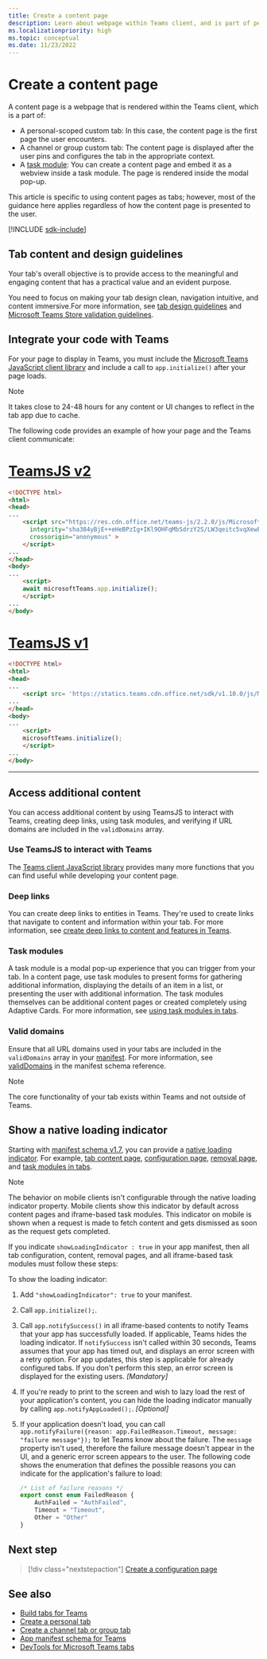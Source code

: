```yaml
---
title: Create a content page
description: Learn about webpage within Teams client, and is part of personal, channel, or group custom tab. Create content page and embed it as webview inside task module.
ms.localizationpriority: high
ms.topic: conceptual
ms.date: 11/23/2022
---
```


# Create a content page

A content page is a webpage that is rendered within the Teams client, which is a part of:

* A personal-scoped custom tab: In this case, the content page is the first page the user encounters.
* A channel or group custom tab: The content page is displayed after the user pins and configures the tab in the appropriate context.
* A [task module](~/task-modules-and-cards/what-are-task-modules.md): You can create a content page and embed it as a webview inside a task module. The page is rendered inside the modal pop-up.

This article is specific to using content pages as tabs; however, most of the guidance here applies regardless of how the content page is presented to the user.

[!INCLUDE [sdk-include](~/includes/sdk-include.md)]

## Tab content and design guidelines

Your tab's overall objective is to provide access to the meaningful and engaging content that has a practical value and an evident purpose.

You need to focus on making your tab design clean, navigation intuitive, and content immersive.For more information, see [tab design guidelines](~/tabs/design/tabs.md) and [Microsoft Teams Store validation guidelines](~/concepts/deploy-and-publish/appsource/prepare/teams-store-validation-guidelines.md).

## Integrate your code with Teams

For your page to display in Teams, you must include the [Microsoft Teams JavaScript client library](/javascript/api/overview/msteams-client?view=msteams-client-js-latest&preserve-view=true) and include a call to `app.initialize()` after your page loads.

> [!NOTE]
> It takes close to 24-48 hours for any content or UI changes to reflect in the tab app due to cache.

The following code provides an example of how your page and the Teams client communicate:

# [TeamsJS v2](#tab/teamsjs-v2)

```html
<!DOCTYPE html>
<html>
<head>
...
    <script src="https://res.cdn.office.net/teams-js/2.2.0/js/MicrosoftTeams.min.js" 
      integrity="sha384yBjE++eHeBPzIg+IKl9OHFqMbSdrzY2S/LW3qeitc5vqXewEYRWegByWzBN/chRh" 
      crossorigin="anonymous" >
    </script>
...
</head>
<body>
...
    <script>
    await microsoftTeams.app.initialize();
    </script>
...
</body>
```

# [TeamsJS v1](#tab/teamsjs-v1)

```html
<!DOCTYPE html>
<html>
<head>
...
    <script src= 'https://statics.teams.cdn.office.net/sdk/v1.10.0/js/MicrosoftTeams.min.js'></script>
...
</head>
<body>
...
    <script>
    microsoftTeams.initialize();
    </script>
...
</body>
```

***

## Access additional content

You can access additional content by using TeamsJS to interact with Teams, creating deep links, using task modules, and verifying if URL domains are included in the `validDomains` array.

### Use TeamsJS to interact with Teams

The [Teams client JavaScript library](~/tabs/how-to/using-teams-client-library.md) provides many more functions that you can find useful while developing your content page.

### Deep links

You can create deep links to entities in Teams. They're used to create links that navigate to content and information within your tab. For more information, see [create deep links to content and features in Teams](~/concepts/build-and-test/deep-links.md).

### Task modules

A task module is a modal pop-up experience that you can trigger from your tab. In a content page, use task modules to present forms for gathering additional information, displaying the details of an item in a list, or presenting the user with additional information. The task modules themselves can be additional content pages or created completely using Adaptive Cards. For more information, see [using task modules in tabs](~/task-modules-and-cards/task-modules/task-modules-tabs.md).

### Valid domains

Ensure that all URL domains used in your tabs are included in the `validDomains` array in your [manifest](~/concepts/build-and-test/apps-package.md). For more information, see [validDomains](~/resources/schema/manifest-schema.md#validdomains) in the manifest schema reference.

> [!NOTE]
> The core functionality of your tab exists within Teams and not outside of Teams.

## Show a native loading indicator

Starting with [manifest schema v1.7](../../../resources/schema/manifest-schema.md), you can provide a [native loading indicator](../../../resources/schema/manifest-schema.md#showloadingindicator). For example, [tab content page](#integrate-your-code-with-teams), [configuration page](configuration-page.md), [removal page](removal-page.md), and [task modules in tabs](../../../task-modules-and-cards/task-modules/task-modules-tabs.md).

> [!NOTE]
>
> The behavior on mobile clients isn't configurable through the native loading indicator property. Mobile clients show this indicator by default across content pages and iframe-based task modules. This indicator on mobile is shown when a request is made to fetch content and gets dismissed as soon as the request gets completed.

If you indicate `showLoadingIndicator : true`  in your app manifest, then all tab configuration, content, removal pages, and all iframe-based task modules must follow these steps:

To show the loading indicator:

1. Add `"showLoadingIndicator": true` to your manifest.
1. Call `app.initialize();`.
1. Call `app.notifySuccess()` in all iframe-based contents to notify Teams that your app has successfully loaded. If applicable, Teams hides the loading indicator. If `notifySuccess`  isn't called within 30 seconds, Teams assumes that your app has timed out, and displays an error screen with a retry option. For app updates, this step is applicable for already configured tabs. If you don't perform this step, an error screen is displayed for the existing users. *[Mandatory]*
1. If you're ready to print to the screen and wish to lazy load the rest of your application's content, you can hide the loading indicator manually by calling `app.notifyAppLoaded();`. *[Optional]*
1. If your application doesn't load, you can call `app.notifyFailure({reason: app.FailedReason.Timeout, message: "failure message"});` to let Teams know about the failure. The `message` property isn't used, therefore the failure message doesn't appear in the UI, and a generic error screen appears to the user. The following code shows the enumeration that defines the possible reasons you can indicate for the application's failure to load:

    ```TypeScript
    /* List of failure reasons */
    export const enum FailedReason {
        AuthFailed = "AuthFailed",
        Timeout = "Timeout",
        Other = "Other"
    }
    ```

## Next step

> [!div class="nextstepaction"]
> [Create a configuration page](~/tabs/how-to/create-tab-pages/configuration-page.md)

## See also

* [Build tabs for Teams](../../what-are-tabs.md)
* [Create a personal tab](../create-personal-tab.md)
* [Create a channel tab or group tab](../create-channel-group-tab.md)
* [App manifest schema for Teams](../../../resources/schema/manifest-schema.md)
* [DevTools for Microsoft Teams tabs](~/tabs/how-to/developer-tools.md)
